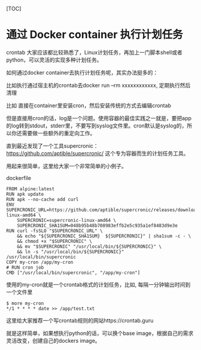 [TOC]
# 通过 Docker container 执行计划任务

crontab 大家应该都比较熟悉了，Linux计划任务，再加上一门脚本shell或者python，可以灵活的实现多种计划任务。

如何通过docker container去执行计划任务呢，其实办法挺多的：

比如执行通过宿主机的crontab去docker run –rm xxxxxxxxxxxx, 定期执行然后清理

比如 直接在container里安装cron，然后安装传统的方式去编辑crontab

但是直接用cron的话，log是一个问题。使用容器的最佳实践之一就是，要把app的log转到stdout，stderr里，不要写到syslog文件里。cron默认是syslog的，所以你还需要做一些额外的重定向工作。

直到最近发现了一个工具supercronic：https://github.com/aptible/supercronic/ 这个专为容器而生的计划任务工具。

用起来很简单，这里给大家一个非常简单的小例子。

dockerfile

```
FROM alpine:latest
RUN apk update
RUN apk --no-cache add curl
ENV SUPERCRONIC_URL=https://github.com/aptible/supercronic/releases/download/v0.1.12/supercronic-linux-amd64 \
    SUPERCRONIC=supercronic-linux-amd64 \
    SUPERCRONIC_SHA1SUM=048b95b48b708983effb2e5c935a1ef8483d9e3e
RUN curl -fsSLO "$SUPERCRONIC_URL" \
    && echo "${SUPERCRONIC_SHA1SUM}  ${SUPERCRONIC}" | sha1sum -c - \
    && chmod +x "$SUPERCRONIC" \
    && mv "$SUPERCRONIC" "/usr/local/bin/${SUPERCRONIC}" \
    && ln -s "/usr/local/bin/${SUPERCRONIC}" /usr/local/bin/supercronic
COPY my-cron /app/my-cron
# RUN cron job
CMD ["/usr/local/bin/supercronic", "/app/my-cron"]
```

使用的my-cron就是一个crontab格式的计划任务，比如, 每隔一分钟输出时间到一个文件里
```
$ more my-cron
*/1 * * * * date >> /app/test.txt
```

这里给大家推荐一个写crontab规则的网站https://crontab.guru

就是这样简单，如果想执行python的话，可以换个base image，根据自己的需求灵活改变，创建自己的dockers image。